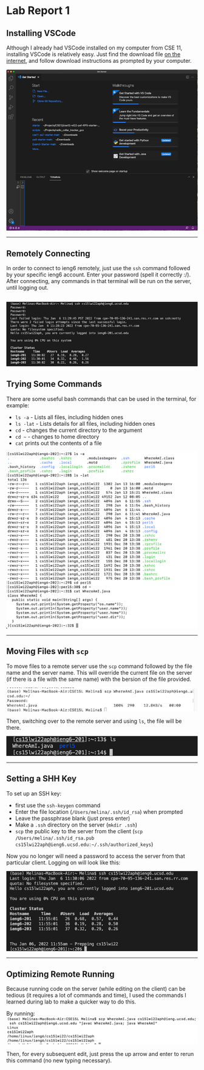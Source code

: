 # Lab Report 1
## Installing VSCode
Although I already had VSCode installed on my computer from CSE 11, installing VSCode is relatively easy. Just find the download file [on the internet](https://code.visualstudio.com/download), and follow download instructions as prompted by your computer.

![Image](VSCode.png)

---

## Remotely Connecting
In order to connect to ieng6 remotely, just use the `ssh` command followed by your specific ieng6 account. Enter your password (spell it correctly :/). After connecting, any commands in that terminal will be run on the server, until logging out.

![Image](remoteConnect.png)
---

## Trying Some Commands
There are some useful bash commands that can be used in the terminal, for example:
* `ls -a` - Lists all files, including hidden ones
* `ls -lat` - Lists details for all files, including hidden ones
* `cd` - changes the current directory to the argument
* `cd ~` - changes to home directory
* `cat` prints out the contents of a file

![Image](tryCommands.png)

---

## Moving Files with `scp`
To move files to a remote server use the `scp` command followed by the file name and the server name. This will override the current file on the server (if there is a file with the same name) with the bersion of the file provided.

![Image](moveSCP1.png)

Then, switching over to the remote server and using `ls`, the file will be there. 

![Image](moveSCP2.png)

---

## Setting a SHH Key
To set up an SSH key:
* first use the `ssh-keygen` command
* Enter the file location (`/Users/melina/.ssh/id_rsa`) when prompted
* Leave the passphrase blank (just press enter)
* Make a `.ssh` directory on the server (`mkdir .ssh`)
* `scp` the public key to the server from the client (`scp /Users/melina/.ssh/id_rsa.pub cs15lwi22aph@ieng6.ucsd.edu:~/.ssh/authorized_keys`)

Now you no longer will need a password to access the server from that particular client.
Logging on will look like this:

![Image](SHHKey.png)

---

## Optimizing Remote Running

Because running code on the server (while editing on the client) can be tedious (it requires a lot of commands and time), I used the commands I learned during lab to make a quicker way to do this.

By running:
![Image](optimizingSCP.png)

Then, for every subsequent edit, just press the up arrow and enter to rerun this command (no new typing necessary).
